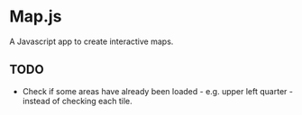 Map.js
===

A Javascript app to create interactive maps.

## TODO
* Check if some areas have already been loaded - e.g. upper left quarter - instead 
of checking each tile.
